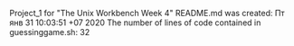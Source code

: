 Project_1 for "The Unix Workbench Week 4"
README.md was created: Пт янв 31 10:03:51 +07 2020
The number of lines of code contained in guessinggame.sh: 32
